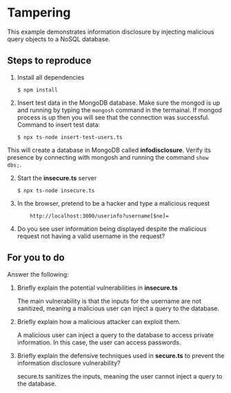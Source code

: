 # Tampering

This example demonstrates information disclosure by injecting malicious query objects to a NoSQL database.

## Steps to reproduce

1. Install all dependencies

    `$ npm install`

2. Insert test data in the MongoDB database. Make sure the mongod is up and running by typing the `mongosh` command in the termainal. If mongod process is up then you will see that the connection was successful. Command to insert test data:

    `$ npx ts-node insert-test-users.ts`

This will create a database in MongoDB called __infodisclosure__. Verify its presence by connecting with mongosh and running the command `show dbs;`.

2. Start the **insecure.ts** server

    `$ npx ts-node insecure.ts`

3. In the browser, pretend to be a hacker and type a malicious request

    ```
        http://localhost:3000/userinfo?username[$ne]=
    ```

4. Do you see user information being displayed despite the malicious request not having a valid username in the request?

## For you to do

Answer the following:

1. Briefly explain the potential vulnerabilities in **insecure.ts**

    The main vulnerability is that the inputs for the username are not sanitized, meaning a malicious user can inject a query to the database.
2. Briefly explain how a malicious attacker can exploit them.

    A malicious user can inject a query to the database to access private information. In this case, the user can access passwords.
3. Briefly explain the defensive techniques used in **secure.ts** to prevent the information disclosure vulnerability?

    secure.ts sanitizes the inputs, meaning the user cannot inject a query to the database.